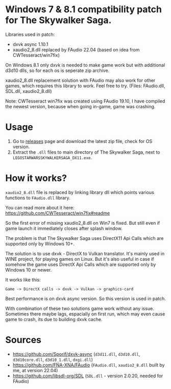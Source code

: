 # Windows 7 & 8.1 compatibility patch for The Skywalker Saga.

Libraries used in patch:
- dxvk async 1.10.1
- xaudio2_8.dll replaced by FAudio 22.04 (based on idea from CWTesseract/win7fix)

On Windows 8.1 only dxvk is needed to make game work but with additional d3d10 dlls, so for each os is seperate zip archive.

xaudio2_8.dll replacement solution with FAudio may also work for other games, which requires this library to work. Feel free to try.
(Files: FAudio.dll, SDL.dll, xaudio2_8.dll)

Note: CWTesseract win7fix was created using FAudio 19.10, I have compiled the newest version, because when going in-game, game was crashing.

# Usage
1. Go to [releases](https://github.com/4meters/skywalkersaga-win7-8.1patch/releases) page and download the latest zip file, check for OS version.
2. Extract the `.dll` files to main directory of The Skywalker Saga, next to `LEGOSTARWARSSKYWALKERSAGA_DX11.exe`.

# How it works?
`xaudio2_8.dll` file is replaced by linking library dll which points various functions to `FAudio.dll` library.

You can read more about it here: https://github.com/CWTesseract/win7fix#readme

So the first error of missing xaudio2_8.dll on Win7 is fixed. But still even if game launch it immediately closes after splash window.

The problem is that The Skywalker Saga uses DirectX11 Api Calls which are supported only by Windows 10+.

The solution is to use dxvk - DirectX to Vulkan translator. It's mainly used in WINE project, for playing games on Linux.
But it's also useful in case if somehow the game uses DirectX Api Calls which are supported only by Windows 10 or newer.

It works like this:

`Game -> DirectX calls -> dxvk -> Vulkan -> graphics-card`

Best performance is on dxvk async version. So this version is used in patch.

With combination of these two solutions game work without any issue.
Sometimes there maybe lags, espacially on first run, which may even cause game to crash, its due to building dxvk cache.

# Sources
- https://github.com/Sporif/dxvk-async (`d3d11.dll`, `d3d10.dll`, `d3d10core.dll`, `d3d10_1.dll`, `dxgi.dll`)
- https://github.com/FNA-XNA/FAudio (`FAudio.dll`, `xaudio2_8.dll` built by me, at version 22.04)
- https://github.com/libsdl-org/SDL (`SDL.dll` - version 2.0.20, needed for FAudio)
